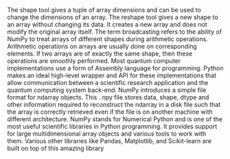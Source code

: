 The shape tool gives a tuple of array dimensions and can be used to change the dimensions of an array. The reshape tool gives a new shape to an array without changing its data. It creates a new array and does not modify the original array itself.
The term broadcasting refers to the ability of NumPy to treat arrays of different shapes during arithmetic operations. Arithmetic operations on arrays are usually done on corresponding elements. If two arrays are of exactly the same shape, then these operations are smoothly performed.
Most quantum computer implementations use a form of Assembly language for programming. Python makes an ideal high-level wrapper and API for these implementations that allow communication between a scientific research application and the quantum computing system back-end.
NumPy introduces a simple file format for ndarray objects. This . npy file stores data, shape, dtype and other information required to reconstruct the ndarray in a disk file such that the array is correctly retrieved even if the file is on another machine with different architecture.
NumPy stands for Numerical Python and is one of the most useful scientific libraries in Python programming. It provides support for large multidimensional array objects and various tools to work with them. Various other libraries like Pandas, Matplotlib, and Scikit-learn are built on top of this amazing library

